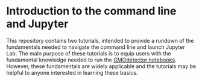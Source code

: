 # Introduction to the command line and Jupyter
This repository contains two tutorials, intended to provide a rundown of the fundamentals needed to navigate the command line and launch Jupyter Lab.
The main purpose of these tutorials is to equip users with the fundamental knowledge needed to run the [GMOdetector notebooks](https://github.com/naglemi/GMOnotebook). However, these fundamentals are widely applicable and the tutorials may be helpful to anyone interested in learning these basics.
